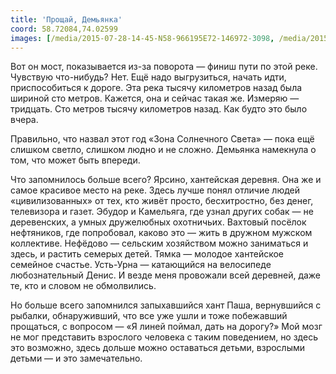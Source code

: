 ```yaml
---
title: 'Прощай, Демьянка'
coord: 58.72084,74.02599
images: [/media/2015-07-28-14-45-N58-966195E72-146972-3098, /media/2015-07-25-11-39-N59-020660E71-691568-2949, /media/2015-07-25-06-07-N59-047257E71-660097-2941, /media/2015-07-21-08-00-N59-171675E71-265822-2870]
---
```


Вот он мост, показывается из-за поворота&nbsp;— финиш пути по этой реке. Чувствую что-нибудь? Нет. Ещё надо выгрузиться, начать идти, приспособиться к дороге. Эта река тысячу километров назад была шириной сто метров. Кажется, она и сейчас такая же. Измеряю&nbsp;— тридцать. Сто&nbsp;метров тысячу&nbsp;километров назад. Как будто это было вчера.

Правильно, что назвал этот год «Зона Солнечного Света»&nbsp;— пока ещё слишком светло, слишком людно и не сложно. Демьянка намекнула о том, что может быть впереди.

Что запомнилось больше всего? Ярсино, хантейская деревня. Она же и самое красивое место на реке. Здесь лучше понял отличие людей «цивилизованных» от тех, кто живёт просто, бесхитростно, без денег, телевизора и газет. Эбудор и Камельяга, где узнал других собак&nbsp;— не деревенских, а умных дружелюбных охотничьих. Вахтовый посёлок нефтяников, где попробовал, каково это&nbsp;— жить в дружном мужском коллективе. Нефёдово&nbsp;— сельским хозяйством можно заниматься и здесь, и растить семерых детей. Тямка&nbsp;— молодое хантейское семейное счастье. Усть-Урна&nbsp;— катающийся на велосипеде любознательный Денис. И везде меня провожали всей деревней, даже те, кто и словом не обмолвились.

Но больше всего запомнился запыхавшийся хант Паша, вернувшийся с рыбалки, обнаруживший, что все уже ушли и тоже побежавший прощаться, с вопросом&nbsp;— «Я линей поймал, дать на дорогу?» Мой мозг не мог представить взрослого человека с таким поведением, но здесь это возможно, здесь дольше можно оставаться детьми, взрослыми детьми — и это замечательно.
